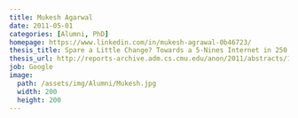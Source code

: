 ```yaml
---
title: Mukesh Agarwal
date: 2011-05-01
categories: [Alumni, PhD]
homepage: https://www.linkedin.com/in/mukesh-agrawal-0b46723/
thesis_title: Spare a Little Change? Towards a 5-Nines Internet in 250 Lines of Code
thesis_url: http://reports-archive.adm.cs.cmu.edu/anon/2011/abstracts/11-101.html
job: Google
image:
  path: /assets/img/Alumni/Mukesh.jpg
  width: 200
  height: 200
---
```



